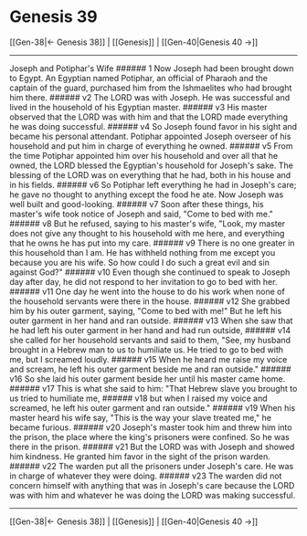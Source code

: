 # Genesis 39

[[Gen-38|← Genesis 38]] | [[Genesis]] | [[Gen-40|Genesis 40 →]]
***

Joseph and Potiphar's Wife ###### 1 Now Joseph had been brought down to Egypt. An Egyptian named Potiphar, an official of Pharaoh and the captain of the guard, purchased him from the Ishmaelites who had brought him there. ###### v2 The LORD was with Joseph. He was successful and lived in the household of his Egyptian master. ###### v3 His master observed that the LORD was with him and that the LORD made everything he was doing successful. ###### v4 So Joseph found favor in his sight and became his personal attendant. Potiphar appointed Joseph overseer of his household and put him in charge of everything he owned. ###### v5 From the time Potiphar appointed him over his household and over all that he owned, the LORD blessed the Egyptian's household for Joseph's sake. The blessing of the LORD was on everything that he had, both in his house and in his fields. ###### v6 So Potiphar left everything he had in Joseph's care; he gave no thought to anything except the food he ate. Now Joseph was well built and good-looking. ###### v7 Soon after these things, his master's wife took notice of Joseph and said, "Come to bed with me." ###### v8 But he refused, saying to his master's wife, "Look, my master does not give any thought to his household with me here, and everything that he owns he has put into my care. ###### v9 There is no one greater in this household than I am. He has withheld nothing from me except you because you are his wife. So how could I do such a great evil and sin against God?" ###### v10 Even though she continued to speak to Joseph day after day, he did not respond to her invitation to go to bed with her. ###### v11 One day he went into the house to do his work when none of the household servants were there in the house. ###### v12 She grabbed him by his outer garment, saying, "Come to bed with me!" But he left his outer garment in her hand and ran outside. ###### v13 When she saw that he had left his outer garment in her hand and had run outside, ###### v14 she called for her household servants and said to them, "See, my husband brought in a Hebrew man to us to humiliate us. He tried to go to bed with me, but I screamed loudly. ###### v15 When he heard me raise my voice and scream, he left his outer garment beside me and ran outside." ###### v16 So she laid his outer garment beside her until his master came home. ###### v17 This is what she said to him: "That Hebrew slave you brought to us tried to humiliate me, ###### v18 but when I raised my voice and screamed, he left his outer garment and ran outside." ###### v19 When his master heard his wife say, "This is the way your slave treated me," he became furious. ###### v20 Joseph's master took him and threw him into the prison, the place where the king's prisoners were confined. So he was there in the prison. ###### v21 But the LORD was with Joseph and showed him kindness. He granted him favor in the sight of the prison warden. ###### v22 The warden put all the prisoners under Joseph's care. He was in charge of whatever they were doing. ###### v23 The warden did not concern himself with anything that was in Joseph's care because the LORD was with him and whatever he was doing the LORD was making successful.

***
[[Gen-38|← Genesis 38]] | [[Genesis]] | [[Gen-40|Genesis 40 →]]
